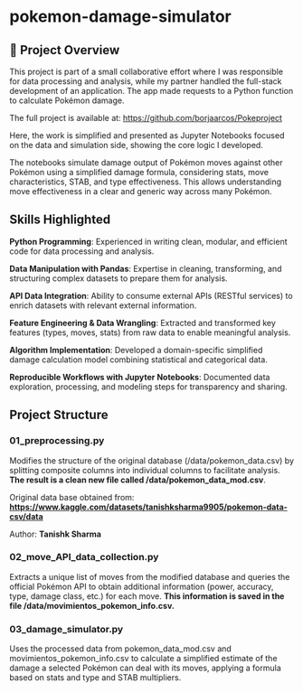 # pokemon-damage-simulator
## 📌 Project Overview
This project is part of a small collaborative effort where I was responsible for data processing and analysis, while my partner handled the full-stack development of an application. The app made requests to a Python function to calculate Pokémon damage.

The full project is available at: https://github.com/borjaarcos/Pokeproject 

Here, the work is simplified and presented as Jupyter Notebooks focused on the data and simulation side, showing the core logic I developed.

The notebooks simulate damage output of Pokémon moves against other Pokémon using a simplified damage formula, considering stats, move characteristics, STAB, and type effectiveness. This allows understanding move effectiveness in a clear and generic way across many Pokémon.

## Skills Highlighted
**Python Programming**: Experienced in writing clean, modular, and efficient code for data processing and analysis.

**Data Manipulation with Pandas**: Expertise in cleaning, transforming, and structuring complex datasets to prepare them for analysis.

**API Data Integration**: Ability to consume external APIs (RESTful services) to enrich datasets with relevant external information.

**Feature Engineering & Data Wrangling**: Extracted and transformed key features (types, moves, stats) from raw data to enable meaningful analysis.

**Algorithm Implementation**: Developed a domain-specific simplified damage calculation model combining statistical and categorical data.

**Reproducible Workflows with Jupyter Notebooks**: Documented data exploration, processing, and modeling steps for transparency and sharing.


## Project Structure
### 01_preprocessing.py
Modifies the structure of the original database (/data/pokemon_data.csv) by splitting composite columns into individual columns to facilitate analysis. **The result is a clean new file called /data/pokemon_data_mod.csv**.

Original data base obtained from: **https://www.kaggle.com/datasets/tanishksharma9905/pokemon-data-csv/data**

Author: **Tanishk Sharma**

### 02_move_API_data_collection.py
Extracts a unique list of moves from the modified database and queries the official Pokémon API to obtain additional information (power, accuracy, type, damage class, etc.) for each move. **This information is saved in the file /data/movimientos_pokemon_info.csv.**

### 03_damage_simulator.py
Uses the processed data from pokemon_data_mod.csv and movimientos_pokemon_info.csv to calculate a simplified estimate of the damage a selected Pokémon can deal with its moves, applying a formula based on stats and type and STAB multipliers.
